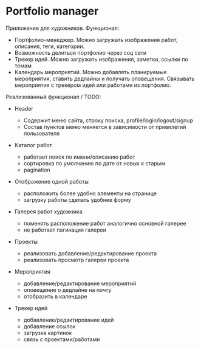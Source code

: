# Portfolio manager
Приложение для художников. 
Функционал:
- Портфолио-менеджер. Можно загружать изображения работ, описания, теги, категории.
- Возможность делиться портфолио через соц сети
- Трекер идей. Можно загружать изображения, заметки, ссылки по темам
- Календарь мероприятий. Можно добавлять планируемые мероприятия, ставить дедлайны и получать оповещения. Связывать мероприятия с трекером идей или работами из портфолио.

Реализованный функционал / TODO:
+ Header 
    + Содержит меню сайта, строку поиска, profile/login/logout/signup
    + Состав пунктов меню меняется в зависимости от привилегий пользователя

+ Каталог работ 
    + работает поиск по имени/описанию работ
    + сортировка по умолчанию по дате от новых к старым
    + pagination

+ Отображение одной работы
    + расположить более удобно элементы на странице
    - загрузку работы сделать удобнее форму

+ Галерея работ художника
    + поменять расположение работ аналогично основной галерее
    - не работает пагинация галереи

- Проекты
    - реализовать добавление/редактирование проекта
    - реализовать просмотр галереи проекта

- Мероприятия
    - добавление/редактирование мероприятий
    - оповещение о дедлайне на почту
    - отобразить в календаре

- Трекер идей
    - добавление/редактирование идей
    - добавление ссылок
    - загрузка картинок
    - связь с проектами/работами
